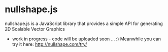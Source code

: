 # nullshape.js

nullshape.js is a JavaScript library that provides a simple API for generating 2D Scalable Vector Graphics

* work in progress - code will be uploaded soon ... :) Meanwhile you can try it here: http://nullshape.com/try/
